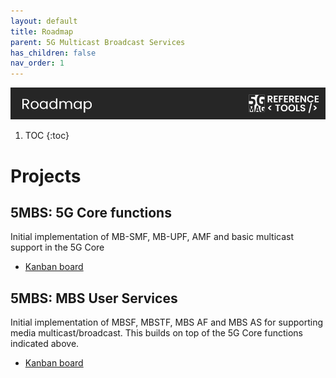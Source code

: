 ```yaml
---
layout: default
title: Roadmap
parent: 5G Multicast Broadcast Services
has_children: false
nav_order: 1
---
```

<img src="../../assets/images/Banner_Roadmap.png" /> 

1. TOC
{:toc}

# Projects

## 5MBS: 5G Core functions

Initial implementation of MB-SMF, MB-UPF, AMF and basic multicast support in the 5G Core
* [Kanban board](https://github.com/orgs/5G-MAG/projects/19/views/2)

## 5MBS: MBS User Services

Initial implementation of MBSF, MBSTF, MBS AF and MBS AS for supporting media multicast/broadcast. This builds on top of the 5G Core functions indicated above.
* [Kanban board](https://github.com/orgs/5G-MAG/projects/43/views/1)
